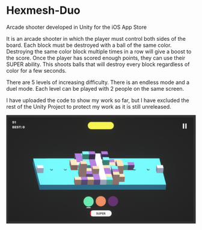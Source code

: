 # Hexmesh-Duo
Arcade shooter developed in Unity for the iOS App Store

It is an arcade shooter in which the player must control both sides of the board. Each block must be destroyed with a ball of the same color. Destroying the same color block multiple times in a row will give a boost to the score. Once the player has scored enough points, they can use their SUPER ability. This shoots balls that will destroy every block regardless of color for a few seconds.

There are 5 levels of increasing difficulty. There is an endless mode and a duel mode. Each level can be played with 2 people on the same screen.

I have uploaded the code to show my work so far, but I have excluded the rest of the Unity Project to protect my work as it is still unreleased.

![Screenshot](screenshot.png)
